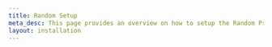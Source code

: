 ```yaml
---
title: Random Setup
meta_desc: This page provides an overview on how to setup the Random Provider for Pulumi.
layout: installation
---
```

